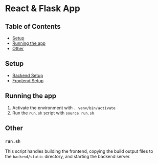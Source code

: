 # React & Flask App

## Table of Contents

- [Setup](#setup)
- [Running the app](#running-the-app)
- [Other](#other)

## Setup

- [Backend Setup](./backend/README.md#setup)
- [Frontend Setup](./frontend/README.md#setup)

## Running the app

1. Activate the environment with `. venv/bin/activate`
2. Run the `run.sh` script with `source run.sh`

## Other

### `run.sh`

This script handles building the frontend, copying the build output files to the `backend/static` directory, and starting the backend server.
